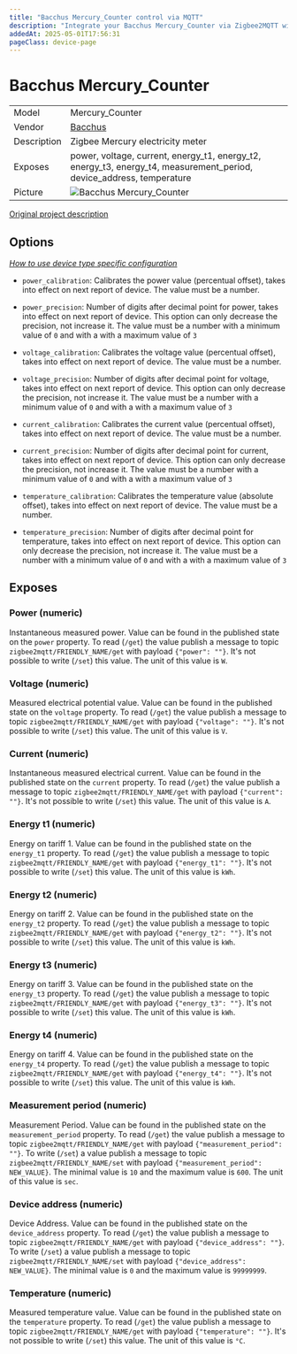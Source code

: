 ```yaml
---
title: "Bacchus Mercury_Counter control via MQTT"
description: "Integrate your Bacchus Mercury_Counter via Zigbee2MQTT with whatever smart home infrastructure you are using without the vendor's bridge or gateway."
addedAt: 2025-05-01T17:56:31
pageClass: device-page
---
```


<!-- !!!! -->
<!-- ATTENTION: This file is auto-generated through docgen! -->
<!-- You can only edit the "Notes"-Section between the two comment lines "Notes BEGIN" and "Notes END". -->
<!-- Do not use h1 or h2 heading within "## Notes"-Section. -->
<!-- !!!! -->

# Bacchus Mercury_Counter

|     |     |
|-----|-----|
| Model | Mercury_Counter  |
| Vendor  | [Bacchus](/supported-devices/#v=Bacchus)  |
| Description | Zigbee Mercury electricity meter |
| Exposes | power, voltage, current, energy_t1, energy_t2, energy_t3, energy_t4, measurement_period, device_address, temperature |
| Picture | ![Bacchus Mercury_Counter](https://www.zigbee2mqtt.io/images/devices/Mercury_Counter.png) |


<!-- Notes BEGIN: You can edit here. Add "## Notes" headline if not already present. -->
[Original project description](https://github.com/Bacchus777/Mercury)
<!-- Notes END: Do not edit below this line -->



## Options
*[How to use device type specific configuration](../guide/configuration/devices-groups.md#specific-device-options)*

* `power_calibration`: Calibrates the power value (percentual offset), takes into effect on next report of device. The value must be a number.

* `power_precision`: Number of digits after decimal point for power, takes into effect on next report of device. This option can only decrease the precision, not increase it. The value must be a number with a minimum value of `0` and with a with a maximum value of `3`

* `voltage_calibration`: Calibrates the voltage value (percentual offset), takes into effect on next report of device. The value must be a number.

* `voltage_precision`: Number of digits after decimal point for voltage, takes into effect on next report of device. This option can only decrease the precision, not increase it. The value must be a number with a minimum value of `0` and with a with a maximum value of `3`

* `current_calibration`: Calibrates the current value (percentual offset), takes into effect on next report of device. The value must be a number.

* `current_precision`: Number of digits after decimal point for current, takes into effect on next report of device. This option can only decrease the precision, not increase it. The value must be a number with a minimum value of `0` and with a with a maximum value of `3`

* `temperature_calibration`: Calibrates the temperature value (absolute offset), takes into effect on next report of device. The value must be a number.

* `temperature_precision`: Number of digits after decimal point for temperature, takes into effect on next report of device. This option can only decrease the precision, not increase it. The value must be a number with a minimum value of `0` and with a with a maximum value of `3`


## Exposes

### Power (numeric)
Instantaneous measured power.
Value can be found in the published state on the `power` property.
To read (`/get`) the value publish a message to topic `zigbee2mqtt/FRIENDLY_NAME/get` with payload `{"power": ""}`.
It's not possible to write (`/set`) this value.
The unit of this value is `W`.

### Voltage (numeric)
Measured electrical potential value.
Value can be found in the published state on the `voltage` property.
To read (`/get`) the value publish a message to topic `zigbee2mqtt/FRIENDLY_NAME/get` with payload `{"voltage": ""}`.
It's not possible to write (`/set`) this value.
The unit of this value is `V`.

### Current (numeric)
Instantaneous measured electrical current.
Value can be found in the published state on the `current` property.
To read (`/get`) the value publish a message to topic `zigbee2mqtt/FRIENDLY_NAME/get` with payload `{"current": ""}`.
It's not possible to write (`/set`) this value.
The unit of this value is `A`.

### Energy t1 (numeric)
Energy on tariff 1.
Value can be found in the published state on the `energy_t1` property.
To read (`/get`) the value publish a message to topic `zigbee2mqtt/FRIENDLY_NAME/get` with payload `{"energy_t1": ""}`.
It's not possible to write (`/set`) this value.
The unit of this value is `kWh`.

### Energy t2 (numeric)
Energy on tariff 2.
Value can be found in the published state on the `energy_t2` property.
To read (`/get`) the value publish a message to topic `zigbee2mqtt/FRIENDLY_NAME/get` with payload `{"energy_t2": ""}`.
It's not possible to write (`/set`) this value.
The unit of this value is `kWh`.

### Energy t3 (numeric)
Energy on tariff 3.
Value can be found in the published state on the `energy_t3` property.
To read (`/get`) the value publish a message to topic `zigbee2mqtt/FRIENDLY_NAME/get` with payload `{"energy_t3": ""}`.
It's not possible to write (`/set`) this value.
The unit of this value is `kWh`.

### Energy t4 (numeric)
Energy on tariff 4.
Value can be found in the published state on the `energy_t4` property.
To read (`/get`) the value publish a message to topic `zigbee2mqtt/FRIENDLY_NAME/get` with payload `{"energy_t4": ""}`.
It's not possible to write (`/set`) this value.
The unit of this value is `kWh`.

### Measurement period (numeric)
Measurement Period.
Value can be found in the published state on the `measurement_period` property.
To read (`/get`) the value publish a message to topic `zigbee2mqtt/FRIENDLY_NAME/get` with payload `{"measurement_period": ""}`.
To write (`/set`) a value publish a message to topic `zigbee2mqtt/FRIENDLY_NAME/set` with payload `{"measurement_period": NEW_VALUE}`.
The minimal value is `10` and the maximum value is `600`.
The unit of this value is `sec`.

### Device address (numeric)
Device Address.
Value can be found in the published state on the `device_address` property.
To read (`/get`) the value publish a message to topic `zigbee2mqtt/FRIENDLY_NAME/get` with payload `{"device_address": ""}`.
To write (`/set`) a value publish a message to topic `zigbee2mqtt/FRIENDLY_NAME/set` with payload `{"device_address": NEW_VALUE}`.
The minimal value is `0` and the maximum value is `99999999`.

### Temperature (numeric)
Measured temperature value.
Value can be found in the published state on the `temperature` property.
To read (`/get`) the value publish a message to topic `zigbee2mqtt/FRIENDLY_NAME/get` with payload `{"temperature": ""}`.
It's not possible to write (`/set`) this value.
The unit of this value is `°C`.

